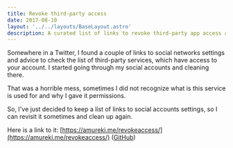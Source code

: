 ```yaml
---
title: Revoke third-party access
date: 2017-08-10
layout: '../../layouts/BaseLayout.astro'
description: A curated list of links to revoke third-party app access across major social media platforms and online services for better privacy and security.
---
```


Somewhere in a Twitter, I found a couple of links to social networks settings
and advice to check the list of third-party services, which have access to your account.
I started going through my social accounts and cleaning there.

That was a horrible mess, sometimes I did not recognize what is this service
is used for and why I gave it permissions.

So, I've just decided to keep a list of links to social accounts settings,
so I can revisit it sometimes and clean up again.

Here is a link to it: [https://amureki.me/revokeaccess/](https://amureki.me/revokeaccess/)
([GitHub](https://github.com/amureki/revokeaccess))
